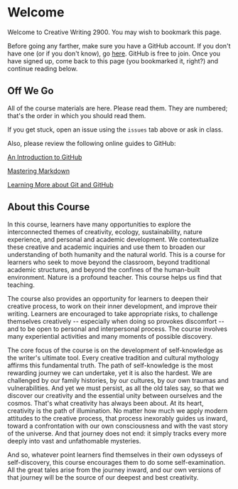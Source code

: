 # Welcome

Welcome to Creative Writing 2900. You may wish to bookmark this page.

Before going any farther, make sure you have a GitHub account. If you don't have one (or if you don't know), go [here](https://github.com/join). GitHub is free to join. Once you have signed up, come back to this page (you bookmarked it, right?) and continue reading below.

## Off We Go

All of the course materials are here. Please read them. They are numbered; that's the order in which you should read them.

If you get stuck, open an issue using the `issues` tab above or ask in class.

Also, please review the following online guides to GitHub:

[An Introduction to GitHub](https://guides.github.com/activities/hello-world/)

[Mastering Markdown](https://guides.github.com/features/mastering-markdown/)

[Learning More about Git and GitHub](https://guides.github.com/)

 
## About this Course

In this course, learners have many opportunities to explore the interconnected themes of creativity, ecology, sustainability, nature experience, and personal and academic development. We contextualize these creative and academic inquiries and use them to broaden our understanding of both humanity and the natural world. This is a course for learners who seek to move beyond the classroom, beyond traditional academic structures, and beyond the confines of the human-built environment. Nature is a profound teacher. This course helps us find that teaching.

The course also provides an opportunity for learners to deepen their creative process, to work on their inner development, and improve their writing. Learners are encouraged to take appropriate risks, to challenge themselves creatively -- especially when doing so provokes discomfort -- and to be open to personal and interpersonal process. The course involves many experiential activities and many moments of possible discovery.

The core focus of the course is on the development of self-knowledge as the writer's ultimate tool. Every creative tradition and cultural mythology affirms this fundamental truth. The path of self-knowledge is the most rewarding journey we can undertake, yet it is also the hardest. We are challenged by our family histories, by our cultures, by our own traumas and vulnerabilities. And yet we must persist, as all the old tales say, so that we discover our creativity and the essential unity between ourselves and the cosmos. That's what creativity has always been about. At its heart, creativity is the path of illumination. No matter how much we apply modern attitudes to the creative process, that process inexorably guides us inward, toward a confrontation with our own consciousness and with the vast story of the universe. And that journey does not end: it simply tracks every more deeply into vast and unfathomable mysteries.

And so, whatever point learners find themselves in their own odysseys of self-discovery, this course encourages them to do some self-examination. All the great tales arise from the journey inward, and our own versions of that journey will be the source of our deepest and best creativity.
